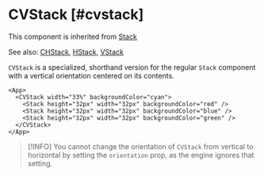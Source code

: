 # CVStack [#cvstack]

This component is inherited from [Stack](components/Stack)

See also: [CHStack](components/CHStack), [HStack](components/HStack), [VStack](components/VStack)

`CVStack` is a specialized, shorthand version for the regular `Stack` component with a vertical orientation centered on its contents.

```xmlui-pg copy display name="Example: CVStack"
<App>
  <CVStack width="33%" backgroundColor="cyan">
    <Stack height="32px" width="32px" backgroundColor="red" />
    <Stack height="32px" width="32px" backgroundColor="blue" />
    <Stack height="32px" width="32px" backgroundColor="green" />
  </CVStack>
</App>
```

>[!INFO]
> You cannot change the orientation of `CVStack` from vertical to horizontal by setting the `orientation` prop, as the engine ignores that setting.


